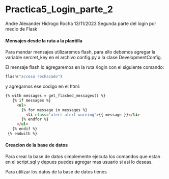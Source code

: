 # Practica5_Login_parte_2
Andre Alexander Hidrogo Rocha 13/11/2023 Segunda parte del login por medio de Flask

#### Mensajes desde la ruta a la plantilla
Para mandar mensajes utilizaremos flash, para ello debemos agregar la variable sercret_key en el archivo config.py a la clase DevelopmentConfig.

El mensaje flash lo agregaremos en la ruta /login con el siguiente comando:
``` python
flash("acceso rechazado")
```
y agregamos ese codigo en el html:
``` html 
{% with messages = get_flashed_messages() %}
   {% if messages %}
     <ul>
       {% for message in messages %}
         <li class="alert alert-warning">{{ message }}</li>
       {% endfor %}
     </ul>
   {% endif %}
 {% endwith %}
````

#### Creacion de la base de datos
Para crear la base de datos simplemente ejecuta los comandos que estan en el script.sql y depues puedes agregar mas usuario si asi lo deseas.

Para utilizar los datos de la base de datos tienes 
 
 

